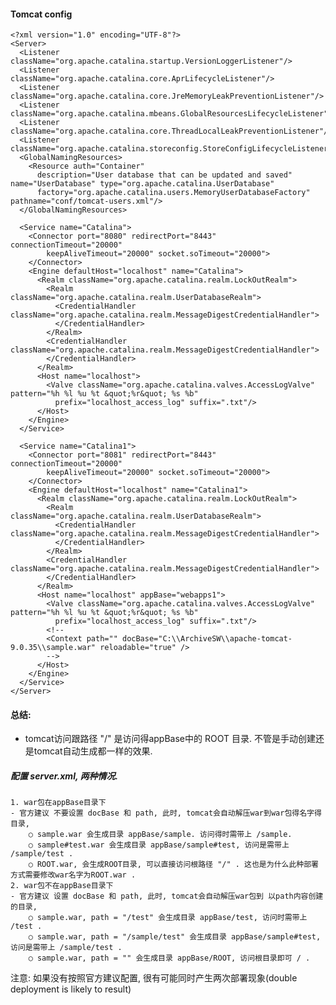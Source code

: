 #### **Tomcat config**
```
<?xml version="1.0" encoding="UTF-8"?>
<Server>
  <Listener className="org.apache.catalina.startup.VersionLoggerListener"/>
  <Listener className="org.apache.catalina.core.AprLifecycleListener"/>
  <Listener className="org.apache.catalina.core.JreMemoryLeakPreventionListener"/>
  <Listener className="org.apache.catalina.mbeans.GlobalResourcesLifecycleListener"/>
  <Listener className="org.apache.catalina.core.ThreadLocalLeakPreventionListener"/>
  <Listener className="org.apache.catalina.storeconfig.StoreConfigLifecycleListener"/>
  <GlobalNamingResources>
    <Resource auth="Container"
      description="User database that can be updated and saved" name="UserDatabase" type="org.apache.catalina.UserDatabase"
      factory="org.apache.catalina.users.MemoryUserDatabaseFactory" pathname="conf/tomcat-users.xml"/>
  </GlobalNamingResources>

  <Service name="Catalina">
    <Connector port="8080" redirectPort="8443" connectionTimeout="20000"
        keepAliveTimeout="20000" socket.soTimeout="20000">
    </Connector>
    <Engine defaultHost="localhost" name="Catalina">
      <Realm className="org.apache.catalina.realm.LockOutRealm">
        <Realm className="org.apache.catalina.realm.UserDatabaseRealm">
          <CredentialHandler className="org.apache.catalina.realm.MessageDigestCredentialHandler">
          </CredentialHandler>
        </Realm>
        <CredentialHandler className="org.apache.catalina.realm.MessageDigestCredentialHandler">
        </CredentialHandler>
      </Realm>
      <Host name="localhost">
        <Valve className="org.apache.catalina.valves.AccessLogValve" pattern="%h %l %u %t &quot;%r&quot; %s %b"
          prefix="localhost_access_log" suffix=".txt"/>
      </Host>
    </Engine>
  </Service>

  <Service name="Catalina1">
    <Connector port="8081" redirectPort="8443" connectionTimeout="20000"
        keepAliveTimeout="20000" socket.soTimeout="20000">
    </Connector>
    <Engine defaultHost="localhost" name="Catalina1">
      <Realm className="org.apache.catalina.realm.LockOutRealm">
        <Realm className="org.apache.catalina.realm.UserDatabaseRealm">
          <CredentialHandler className="org.apache.catalina.realm.MessageDigestCredentialHandler">
          </CredentialHandler>
        </Realm>
        <CredentialHandler className="org.apache.catalina.realm.MessageDigestCredentialHandler">
        </CredentialHandler>
      </Realm>
      <Host name="localhost" appBase="webapps1">
        <Valve className="org.apache.catalina.valves.AccessLogValve" pattern="%h %l %u %t &quot;%r&quot; %s %b"
          prefix="localhost_access_log" suffix=".txt"/>
		<!--
		<Context path="" docBase="C:\\ArchiveSW\\apache-tomcat-9.0.35\\sample.war" reloadable="true" />
		-->
      </Host>
    </Engine>
  </Service>
</Server>
```

#### 总结:
- tomcat访问跟路径 "/" 是访问得appBase中的 ROOT 目录. 不管是手动创建还是tomcat自动生成都一样的效果.

##### 配置 server.xml, 两种情况.
	1. war包在appBase目录下
	- 官方建议 不要设置 docBase 和 path, 此时, tomcat会自动解压war到war包得名字得目录,
		○ sample.war 会生成目录 appBase/sample. 访问得时需带上 /sample.
		○ sample#test.war 会生成目录 appBase/sample#test, 访问是需带上 /sample/test .
		○ ROOT.war, 会生成ROOT目录, 可以直接访问根路径 "/" . 这也是为什么此种部署方式需要修改war名字为ROOT.war .
	2. war包不在appBase目录下
	- 官方建议 设置 docBase 和 path, 此时, tomcat会自动解压war包到 以path内容创建的目录,
		○ sample.war, path = "/test" 会生成目录 appBase/test, 访问时需带上 /test .
		○ sample.war, path = "/sample/test" 会生成目录 appBase/sample#test, 访问是需带上 /sample/test .
		○ sample.war, path = "" 会生成目录 appBase/ROOT, 访问根目录即可 / .
注意: 如果没有按照官方建议配置, 很有可能同时产生两次部署现象(double deployment is likely to result)



